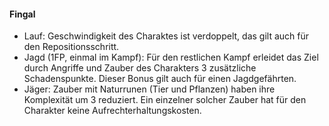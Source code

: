 #### Fingal

* Lauf: Geschwindigkeit des Charaktes ist verdoppelt, das gilt auch für den Repositionsschritt.
* Jagd (1FP, einmal im Kampf):  Für den restlichen Kampf erleidet das Ziel durch Angriffe und Zauber des Charakters
3 zusätzliche Schadenspunkte. Dieser Bonus gilt auch für einen Jagdgefährten.
* Jäger: Zauber mit Naturrunen (Tier und Pflanzen) haben ihre Komplexität um 3 reduziert. Ein einzelner solcher
Zauber hat für den Charakter keine Aufrechterhaltungskosten.
